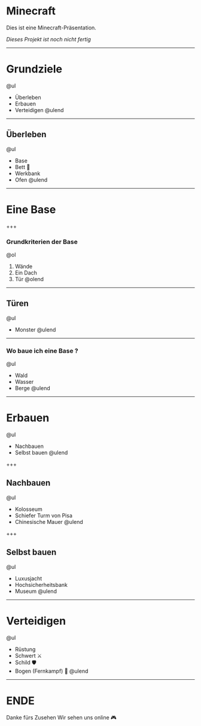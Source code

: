 # Minecraft

Dies ist eine Minecraft-Präsentation.

_Dieses Projekt ist noch nicht fertig_

---

# Grundziele

@ul
- Überleben 
- Erbauen
- Verteidigen
@ulend

---

## Überleben

@ul
- Base
- Bett 🛌
- Werkbank
- Ofen
@ulend

---

# Eine Base

+++

### Grundkriterien der Base

@ol
1. Wände 
1. Ein Dach 
1. Tür
@olend

---

## Türen

@ul
- Monster 
@ulend

---

### Wo baue ich eine Base ?

@ul
- Wald
- Wasser
- Berge
@ulend

---

# Erbauen

@ul
- Nachbauen
- Selbst bauen
@ulend

+++

## Nachbauen

@ul
- Kolosseum
- Schiefer Turm von Pisa
- Chinesische Mauer
@ulend

+++

## Selbst bauen

@ul
- Luxusjacht
- Hochsicherheitsbank
- Museum
@ulend

---

# Verteidigen

@ul
- Rüstung 
- Schwert ⚔
- Schild 🛡
- Bogen (Fernkampf) 🏹
@ulend

---
# ENDE

Danke fürs Zusehen
Wir sehen uns online 🎮
